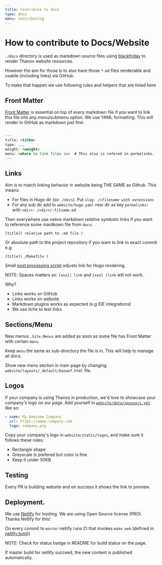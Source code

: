 ```yaml
---
title: Contribute to docs
type: docs
menu: contributing
---
```


# How to contribute to Docs/Website

`./docs` directory is used as markdown source files using [blackfriday](https://github.com/russross/blackfriday) to render Thanos website resources.

However the aim for those is to also have those `*.md` files renderable and usable (including links) via GitHub.

To make that happen we use following rules and helpers that are listed here

## Front Matter

[Front Matter](https://gohugo.io/content-management/front-matter/) is essential on top of every markdown file if 
you want to link this file into any menu/submenu option. We use YAML formatting. This will render
in GitHub as markdown just fine:

```md

---
title: <titke>
type: ...
weight: <weight>
menu: <where to link files in>  # This also is refered in permalinks.
---

```

## Links

Aim is to match linking behavior in website being THE SAME as Github. This means:

* For files in Hugo <content> dir (so `./docs`). Put `slug: /<filename with extension>`
* For any sub dir add to `website/hugo.yaml` new dir as key  `permalinks:` with `<dir>: /<dir>/:filname.md`

Then everywhere use native markdown *relative* symbolic links if you want to reference some mardkown file from `docs`:

`[title]( relative path to .md file )`

Or absolute path to the project repository if you want to link to exact commit e.g:

`[title]( /Makefile )`

Small [post processing script](/scripts/websitepreprocess.sh) adjusts link for Hugo rendering.

NOTE: Spaces matters so: `[xxx]( link` and `[xxx] (link` will not work.

Why?

* Links works on GitHub
* Links works on website
* Markdown plugins works as expected (e.g IDE integrations)
* We use liche to test links.

## Sections/Menu

New menus `.Site.Menus` are added as soon as some file has Front Matter with certain `menu`.

Keep `menu` the same as sub-directory the file is in. This will help to manage all docs.

Show new menu section in main page by changing `website/layouts/_default/baseof.html` file.

## Logos

If your company is using Thanos in production, we'd love to showcase your company's logo on our page. Add yourself in [`website/data/sponsors.yml`](/website/data/sponsors.yml) like so:

```yml
- name: My Awesome Company
  url: https://wwww.company.com
  logo: company.png
```

Copy your company's logo in `website/static/logos`, and make sure it follows these rules:

* Rectangle shape
* Greyscale is prefered but color is fine
* Keep it under 50KB

## Testing

Every PR is building website and on success it shows the link to preview.

## Deployment.

We use [Netlify](https://www.netlify.com/) for hosting. We are using Open Source license (PRO). Thanks Netlify for this!

On every commit to `master` netlify runs CI that invokes `make web` (defined in [netlify.toml](https://github.com/improbable-eng/thanos/blob/master/netlify.toml)))

NOTE: Check for status badge in README for build status on the page.

If master build for netlify succeed, the new content is published automatically.